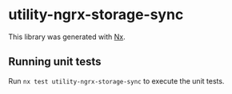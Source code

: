 # utility-ngrx-storage-sync

This library was generated with [Nx](https://nx.dev).

## Running unit tests

Run `nx test utility-ngrx-storage-sync` to execute the unit tests.
